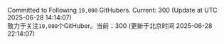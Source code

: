 Committed to Following `10,000` GitHubers. Current: <!-- FOLLOWING_COUNT -->300<!-- FOLLOWING_COUNT --> (Update at UTC <!-- LAST_UPDATED -->2025-06-28 14:14:07<!-- LAST_UPDATED -->)<br>
致力于关注`10,000`个GitHuber。当前：<!-- FOLLOWING_COUNT -->300<!-- FOLLOWING_COUNT --> (更新于北京时间 <!-- LAST_UPDATED_CST -->2025-06-28 22:14:07<!-- LAST_UPDATED_CST -->)
